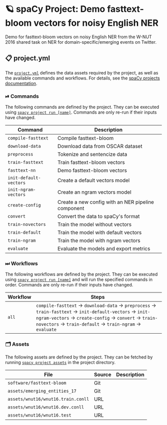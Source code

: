 <!-- SPACY PROJECT: AUTO-GENERATED DOCS START (do not remove) -->

# 🪐 spaCy Project: Demo fasttext-bloom vectors for noisy English NER

Demo for fasttext-bloom vectors on noisy English NER from the W-NUT 2016 shared task on NER for domain-specific/emerging events on Twitter.

## 📋 project.yml

The [`project.yml`](project.yml) defines the data assets required by the
project, as well as the available commands and workflows. For details, see the
[spaCy projects documentation](https://spacy.io/usage/projects).

### ⏯ Commands

The following commands are defined by the project. They
can be executed using [`spacy project run [name]`](https://spacy.io/api/cli#project-run).
Commands are only re-run if their inputs have changed.

| Command | Description |
| --- | --- |
| `compile-fasttext` | Compile fasttext-bloom |
| `download-data` | Download data from OSCAR dataset |
| `preprocess` | Tokenize and sentencize data |
| `train-fasttext` | Train fasttext-bloom vectors |
| `fasttext-nn` | Demo fasttext-bloom vectors |
| `init-default-vectors` | Create a default vectors model |
| `init-ngram-vectors` | Create an ngram vectors model |
| `create-config` | Create a new config with an NER pipeline component |
| `convert` | Convert the data to spaCy's format |
| `train-novectors` | Train the model without vectors |
| `train-default` | Train the model with default vectors |
| `train-ngram` | Train the model with ngram vectors |
| `evaluate` | Evaluate the models and export metrics |

### ⏭ Workflows

The following workflows are defined by the project. They
can be executed using [`spacy project run [name]`](https://spacy.io/api/cli#project-run)
and will run the specified commands in order. Commands are only re-run if their
inputs have changed.

| Workflow | Steps |
| --- | --- |
| `all` | `compile-fasttext` &rarr; `download-data` &rarr; `preprocess` &rarr; `train-fasttext` &rarr; `init-default-vectors` &rarr; `init-ngram-vectors` &rarr; `create-config` &rarr; `convert` &rarr; `train-novectors` &rarr; `train-default` &rarr; `train-ngram` &rarr; `evaluate` |

### 🗂 Assets

The following assets are defined by the project. They can
be fetched by running [`spacy project assets`](https://spacy.io/api/cli#project-assets)
in the project directory.

| File | Source | Description |
| --- | --- | --- |
| `software/fasttext-bloom` | Git |  |
| `assets/emerging_entities_17` | Git |  |
| `assets/wnut16/wnut16.train.conll` | URL |  |
| `assets/wnut16/wnut16.dev.conll` | URL |  |
| `assets/wnut16/wnut16.test` | URL |  |

<!-- SPACY PROJECT: AUTO-GENERATED DOCS END (do not remove) -->
